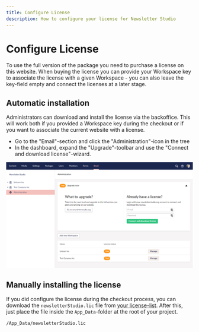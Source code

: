 ```yaml
---
title: Configure License
description: How to configure your license for Newsletter Studio
---
```

# Configure License
To use the full version of the package you need to purchase a license on this website. When buying the license you can provide your Workspace key to associate the license with a given Workspace - you can also leave the key-field empty and connect the licenses at a later stage.


## Automatic installation
Administrators can download and install the license via the backoffice. This will work both if you provided a Workspace key during the checkout or if you want to associate the current website with a license.



* Go to the "Email"-section and click the "Administration"-icon in the tree
* In the dashboard, expand the "Upgrade"-toolbar and use the "Connect and download license"-wizard.

![administration-license](/media/administration-license.png)



## Manually installing the license

If you did configure the license during the checkout process, you can download the `newsletterStudio.lic` file from [your license-list](/account/). After this, just place the file inside the `App_Data`-folder at the root of your project.

```
/App_Data/newsletterStudio.lic
```



